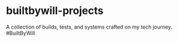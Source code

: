 # builtbywill-projects
A collection of builds, tests, and systems crafted on my tech journey. #BuiltByWill
